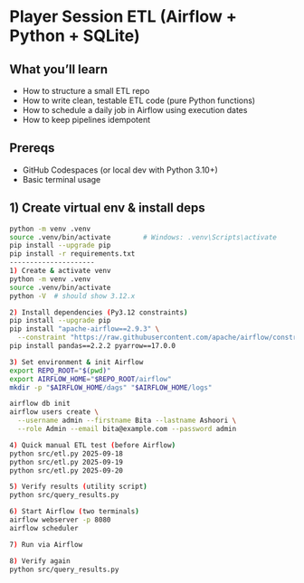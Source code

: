# Player Session ETL (Airflow + Python + SQLite)

## What you’ll learn
- How to structure a small ETL repo
- How to write clean, testable ETL code (pure Python functions)
- How to schedule a daily job in Airflow using execution dates
- How to keep pipelines idempotent

## Prereqs
- GitHub Codespaces (or local dev with Python 3.10+)
- Basic terminal usage

## 1) Create virtual env & install deps
```bash
python -m venv .venv
source .venv/bin/activate        # Windows: .venv\Scripts\activate
pip install --upgrade pip
pip install -r requirements.txt
---------------------
1) Create & activate venv
python -m venv .venv
source .venv/bin/activate
python -V  # should show 3.12.x

2) Install dependencies (Py3.12 constraints)
pip install --upgrade pip
pip install "apache-airflow==2.9.3" \
  --constraint "https://raw.githubusercontent.com/apache/airflow/constraints-2.9.3/constraints-3.12.txt"
pip install pandas==2.2.2 pyarrow==17.0.0

3) Set environment & init Airflow
export REPO_ROOT="$(pwd)"
export AIRFLOW_HOME="$REPO_ROOT/airflow"
mkdir -p "$AIRFLOW_HOME/dags" "$AIRFLOW_HOME/logs"

airflow db init
airflow users create \
  --username admin --firstname Bita --lastname Ashoori \
  --role Admin --email bita@example.com --password admin

4) Quick manual ETL test (before Airflow)
python src/etl.py 2025-09-18
python src/etl.py 2025-09-19
python src/etl.py 2025-09-20

5) Verify results (utility script)
python src/query_results.py

6) Start Airflow (two terminals)
airflow webserver -p 8080
airflow scheduler

7) Run via Airflow

8) Verify again
python src/query_results.py
